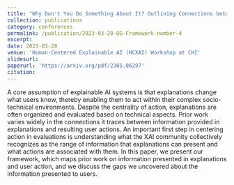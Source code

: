 ```yaml
---
title: "Why Don't You Do Something About It? Outlining Connections between AI Explanations & User Actions"
collection: publications
category: conferences
permalink: /publication/2023-03-28-OG-Framework-number-4
excerpt: 
date: 2023-03-28
venue: 'Human-Centered Explainable AI (HCXAI) Workshop at CHI'
slidesurl: 
paperurl: 'https://arxiv.org/pdf/2305.06297'
citation:
---
```


A core assumption of explainable AI systems is that explanations change what users know, thereby enabling them to act within their complex socio-technical environments. Despite the centrality of action, explanations are often organized and evaluated based on technical aspects. Prior work varies widely in the connections it traces between information provided in explanations and resulting user actions. An
important first step in centering action in evaluations is understanding what the XAI community collectively recognizes as the range of information that explanations can present and what actions are associated with them. In this paper, we present our framework, which maps prior work on information
presented in explanations and user action, and we discuss the gaps we uncovered about the information presented to users.

